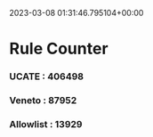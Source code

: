 2023-03-08 01:31:46.795104+00:00
# Rule Counter 
 ### UCATE : 406498

 ### Veneto : 87952

 ### Allowlist : 13929